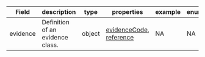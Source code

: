 |Field | description | type | properties | example | enum|
| ---| ---| ---| ---| ---| --- |
| evidence | Definition of an evidence class. | object | [evidenceCode](./evidenceCode.md), [reference](./reference.md) | NA | NA|
